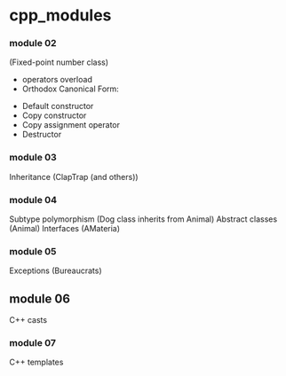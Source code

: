# cpp_modules



### module 02
(Fixed-point number class)

* operators overload
* Orthodox Canonical Form:
- Default constructor
- Copy constructor
- Copy assignment operator
- Destructor

### module 03
Inheritance (ClapTrap (and others))

### module 04
Subtype polymorphism (Dog class inherits from Animal)
Abstract classes (Animal)
Interfaces (AMateria)

### module 05
Exceptions (Bureaucrats)

## module 06
C++ casts

### module 07
C++ templates
